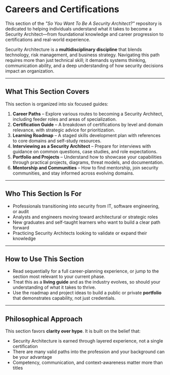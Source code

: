 # Careers and Certifications

This section of the _"So You Want To Be A Security Architect?"_ repository is dedicated to helping individuals understand what it takes to become a Security Architect—from foundational knowledge and career progression to certifications and real-world experience.

Security Architecture is a **multidisciplinary discipline** that blends technology, risk management, and business strategy. Navigating this path requires more than just technical skill; it demands systems thinking, communication ability, and a deep understanding of how security decisions impact an organization.

---

## What This Section Covers
This section is organized into six focused guides:

1. **Career Paths** – Explore various routes to becoming a Security Architect, including feeder roles and areas of specialization.
2. **Certification Guide** – A breakdown of certifications by level and domain relevance, with strategic advice for prioritization.
3. **Learning Roadmap** – A staged skills development plan with references to core domains and self-study resources.
4. **Interviewing as a Security Architect** – Prepare for interviews with guidance on common questions, case studies, and role expectations.
5. **Portfolio and Projects** – Understand how to showcase your capabilities through practical projects, diagrams, threat models, and documentation.
6. **Mentorship and Communities** – How to find mentorship, join security communities, and stay informed across evolving domains.

---

## Who This Section Is For
- Professionals transitioning into security from IT, software engineering, or audit
- Analysts and engineers moving toward architectural or strategic roles
- New graduates and self-taught learners who want to build a clear path forward
- Practicing Security Architects looking to validate or expand their knowledge

---

## How to Use This Section
- Read sequentially for a full career-planning experience, or jump to the section most relevant to your current phase.
- Treat this as a **living guide** and as the industry evolves, so should your understanding of what it takes to thrive.
- Use the roadmap and project ideas to build a public or private **portfolio** that demonstrates capability, not just credentials.

---

## Philosophical Approach
This section favors **clarity over hype**. It is built on the belief that:
- Security Architecture is earned through layered experience, not a single certification
- There are many valid paths into the profession and your background can be your advantage
- Competency, communication, and context-awareness matter more than titles
